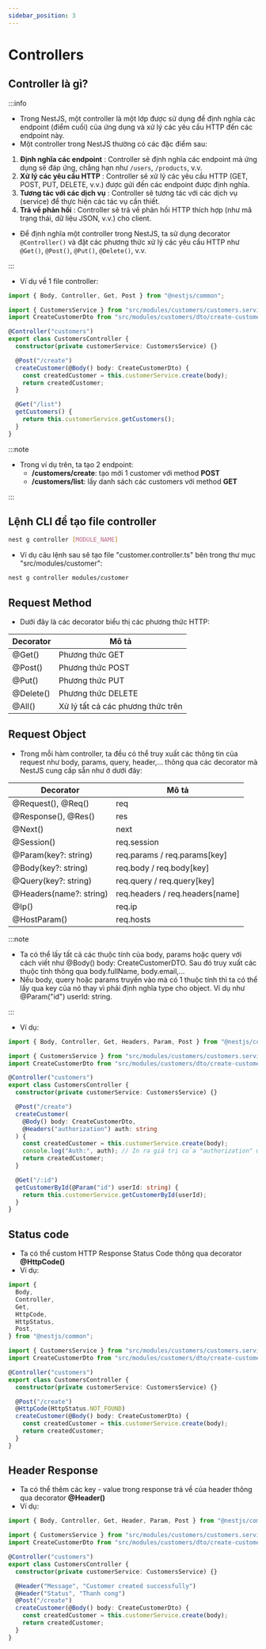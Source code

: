 ```yaml
---
sidebar_position: 3
---
```


# Controllers

## Controller là gì?

:::info

- Trong NestJS, một controller là một lớp được sử dụng để định nghĩa các endpoint (điểm cuối) của ứng dụng và xử lý các yêu cầu HTTP đến các endpoint này.
- Một controller trong NestJS thường có các đặc điểm sau:

1. **Định nghĩa các endpoint** : Controller sẽ định nghĩa các endpoint mà ứng dụng sẽ đáp ứng, chẳng hạn như `/users`, `/products`, v.v.
2. **Xử lý các yêu cầu HTTP** : Controller sẽ xử lý các yêu cầu HTTP (GET, POST, PUT, DELETE, v.v.) được gửi đến các endpoint được định nghĩa.
3. **Tương tác với các dịch vụ** : Controller sẽ tương tác với các dịch vụ (service) để thực hiện các tác vụ cần thiết.
4. **Trả về phản hồi** : Controller sẽ trả về phản hồi HTTP thích hợp (như mã trạng thái, dữ liệu JSON, v.v.) cho client.

- Để định nghĩa một controller trong NestJS, ta sử dụng decorator `@Controller()` và đặt các phương thức xử lý các yêu cầu HTTP như `@Get()`, `@Post()`, `@Put()`, `@Delete()`, v.v.

:::

- Ví dụ về 1 file controller:

```ts
import { Body, Controller, Get, Post } from "@nestjs/common";

import { CustomersService } from "src/modules/customers/customers.service";
import CreateCustomerDto from "src/modules/customers/dto/create-customer.dto";

@Controller("customers")
export class CustomersController {
  constructor(private customerService: CustomersService) {}

  @Post("/create")
  createCustomer(@Body() body: CreateCustomerDto) {
    const createdCustomer = this.customerService.create(body);
    return createdCustomer;
  }

  @Get("/list")
  getCustomers() {
    return this.customerService.getCustomers();
  }
}
```

:::note

- Trong ví dụ trên, ta tạo 2 endpoint:
  - **/customers/create**: tạo mới 1 customer với method **POST**
  - **/customers/list**: lấy danh sách các customers với method **GET**

:::

## Lệnh CLI để tạo file controller

```bash
nest g controller [MODULE_NAME]
```

- Ví dụ câu lệnh sau sẽ tạo file "customer.controller.ts" bên trong thư mục "src/modules/customer":

```bash
nest g controller modules/customer
```

## Request Method

- Dưới đây là các decorator biểu thị các phương thức HTTP:

| Decorator | Mô tả                             |
| --------- | --------------------------------- |
| @Get()    | Phương thức GET                   |
| @Post()   | Phương thức POST                  |
| @Put()    | Phương thức PUT                   |
| @Delete() | Phương thức DELETE                |
| @All()    | Xử lý tất cả các phương thức trên |

## Request Object

- Trong mỗi hàm controller, ta đều có thể truy xuất các thông tin của request như body, params, query, header,... thông qua các decorator mà NestJS cung cấp sẵn như ở dưới đây:

| Decorator               | Mô tả                           |
| ----------------------- | ------------------------------- |
| @Request(), @Req()      | req                             |
| @Response(), @Res()     | res                             |
| @Next()                 | next                            |
| @Session()              | req.session                     |
| @Param(key?: string)    | req.params / req.params[key]    |
| @Body(key?: string)     | req.body / req.body[key]        |
| @Query(key?: string)    | req.query / req.query[key]      |
| @Headers(name?: string) | req.headers / req.headers[name] |
| @Ip()                   | req.ip                          |
| @HostParam()            | req.hosts                       |

:::note

- Ta có thể lấy tất cả các thuộc tính của body, params hoặc query với cách viết như @Body() body: CreateCustomerDTO. Sau đó truy xuất các thuộc tính thông qua body.fullName, body.email,...
- Nếu body, query hoặc params truyền vào mà có 1 thuộc tính thì ta có thể lấy qua key của nó thay vì phải định nghĩa type cho object. Ví dụ như @Param("id") userId: string.

:::

- Ví dụ:

```ts
import { Body, Controller, Get, Headers, Param, Post } from "@nestjs/common";

import { CustomersService } from "src/modules/customers/customers.service";
import CreateCustomerDto from "src/modules/customers/dto/create-customer.dto";

@Controller("customers")
export class CustomersController {
  constructor(private customerService: CustomersService) {}

  @Post("/create")
  createCustomer(
    @Body() body: CreateCustomerDto,
    @Headers("authorization") auth: string
  ) {
    const createdCustomer = this.customerService.create(body);
    console.log("Auth:", auth); // In ra giá trị của "authorization" ở header
    return createdCustomer;
  }

  @Get("/:id")
  getCustomerById(@Param("id") userId: string) {
    return this.customerService.getCustomerById(userId);
  }
}
```

## Status code

- Ta có thể custom HTTP Response Status Code thông qua decorator **@HttpCode()**
- Ví dụ:

```ts
import {
  Body,
  Controller,
  Get,
  HttpCode,
  HttpStatus,
  Post,
} from "@nestjs/common";

import { CustomersService } from "src/modules/customers/customers.service";
import CreateCustomerDto from "src/modules/customers/dto/create-customer.dto";

@Controller("customers")
export class CustomersController {
  constructor(private customerService: CustomersService) {}

  @Post("/create")
  @HttpCode(HttpStatus.NOT_FOUND)
  createCustomer(@Body() body: CreateCustomerDto) {
    const createdCustomer = this.customerService.create(body);
    return createdCustomer;
  }
}
```

## Header Response

- Ta có thể thêm các key - value trong response trả về của header thông qua decorator **@Header()**
- Ví dụ:

```ts
import { Body, Controller, Get, Header, Param, Post } from "@nestjs/common";

import { CustomersService } from "src/modules/customers/customers.service";
import CreateCustomerDto from "src/modules/customers/dto/create-customer.dto";

@Controller("customers")
export class CustomersController {
  constructor(private customerService: CustomersService) {}

  @Header("Message", "Customer created successfully")
  @Header("Status", "Thanh cong")
  @Post("/create")
  createCustomer(@Body() body: CreateCustomerDto) {
    const createdCustomer = this.customerService.create(body);
    return createdCustomer;
  }
}
```
